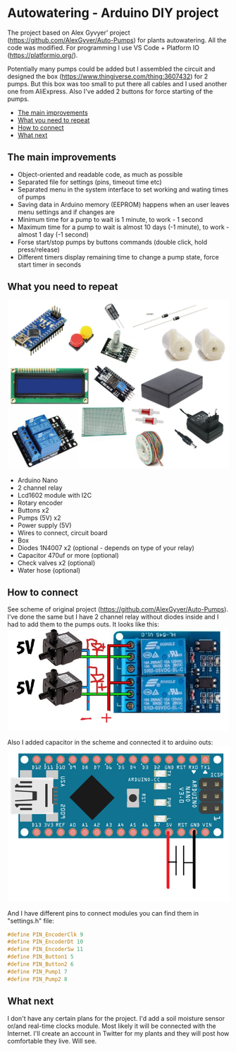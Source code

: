 # Autowatering - Arduino DIY project

The project based on Alex Gyvyer' project (https://github.com/AlexGyver/Auto-Pumps) for plants autowatering. All the code was modified. For programming I use VS Code + Platform IO (https://platformio.org/).

Potentially many pumps could be added but I assembled the circuit and designed the box (https://www.thingiverse.com/thing:3607432) for 2 pumps. But this box was too small to put there all cables and I used another one from AliExpress. Also I've added 2 buttons for force starting of the pumps.

* [The main improvements](#The-main-improvements)
* [What you need to repeat](#what-you-need-to-repeats)
* [How to connect](#how-to-connect)
* [What next](#what-next)

<a id="The-main-improvements"></a>
## The main improvements 
* Object-oriented and readable code, as much as possible
* Separated file for settings (pins, timeout time etc)
* Separated menu in the system interface to set working and wating times of pumps
* Saving data in Arduino memory (EEPROM) happens when an user leaves menu settings and if changes are
* Minimum time for a pump to wait is 1 minute, to work - 1 second 
* Maximum time for a pump to wait is almost 10 days (-1 minute), to work - almost 1 day (-1 second) 
* Forse start/stop pumps by buttons commands (double click, hold press/release)
* Different timers display remaining time to change a pump state, force start timer in seconds 

<a id="what-you-need-to-repeats"></a>
## What you need to repeat
![alt text][whatYouNeed]
* Arduino Nano
* 2 channel relay
* Lcd1602 module with I2C
* Rotary encoder
* Buttons x2
* Pumps (5V) x2
* Power supply (5V)
* Wires to connect, circuit board
* Box
* Diodes 1N4007 x2 (optional - depends on type of your relay)
* Сapacitor 470uf or more (optional)
* Check valves x2 (optional)
* Water hose (optional)

<a id="how-to-connect"></a>
## How to connect
See scheme of original project (https://github.com/AlexGyver/Auto-Pumps). I've done the same but I have 2 channel relay without diodes inside and I had to add them to the pumps outs. It looks like this:
![alt text][howToConnectDiodes]

Also I added capacitor in the scheme and connected it to arduino outs:
![alt text][howToConnectCapacitor]

And I have different pins to connect modules you can find them in "settings.h" file:
```C++
#define PIN_EncoderClk 9
#define PIN_EncoderDt 10
#define PIN_EncoderSw 11
#define PIN_Button1 5
#define PIN_Button2 6
#define PIN_Pump1 7
#define PIN_Pump2 8
```
<a id="what-next"></a>
## What next
I don't have any certain plans for the project. I'd add a soil moisture sensor or/and real-time clocks module. Most likely it will be connected with the Internet. I'll create an account in Twitter for my plants and they will post how comfortable they live. Will see.

[whatYouNeed]: https://github.com/ppetrov-dev/Autowatering/raw/version-1.0/Screenshots/WhatYouNeed.png
[howToConnectDiodes]: https://github.com/ppetrov-dev/Autowatering/raw/version-1.0/Screenshots/HowToConnectDiodes.jpg
[howToConnectCapacitor]: https://github.com/ppetrov-dev/Autowatering/raw/version-1.0/Screenshots/HowToConnectCapacitor.png
